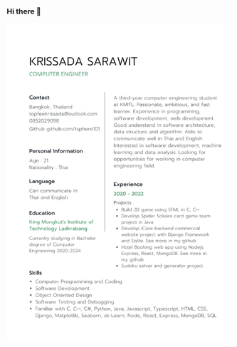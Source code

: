 ### Hi there 👋
![My Resume](https://raw.githubusercontent.com/tsphere101/tsphere101/main/resume.png "")
